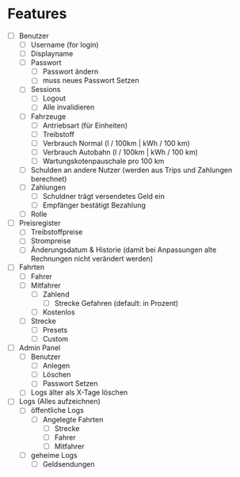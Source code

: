 # Features

- [ ] Benutzer
  - [ ] Username (for login)
  - [ ] Displayname
  - [ ] Passwort
    - [ ] Passwort ändern
    - [ ] muss neues Passwort Setzen
  - [ ] Sessions
    - [ ] Logout
    - [ ] Alle invalidieren
  - [ ] Fahrzeuge
    - [ ] Antriebsart (für Einheiten)
    - [ ] Treibstoff
    - [ ] Verbrauch Normal (l / 100km | kWh / 100 km)
    - [ ] Verbrauch Autobahn (l / 100km | kWh / 100 km)
    - [ ] Wartungskotenpauschale pro 100 km
  - [ ] Schulden an andere Nutzer (werden aus Trips und Zahlungen berechnet)
  - [ ] Zahlungen
    - [ ] Schuldner trägt versendetes Geld ein
    - [ ] Empfänger bestätigt Bezahlung
  - [ ] Rolle
- [ ] Preisregister
  - [ ] Treibstoffpreise
  - [ ] Strompreise
  - [ ] Änderungsdatum & Historie (damit bei Anpassungen alte Rechnungen nicht verändert werden)
- [ ] Fahrten
  - [ ] Fahrer
  - [ ] Mitfahrer
    - [ ] Zahlend
      - [ ] Strecke Gefahren (default: in Prozent)
    - [ ] Kostenlos
  - [ ] Strecke
    - [ ] Presets
    - [ ] Custom
- [ ] Admin Panel
  - [ ] Benutzer
    - [ ] Anlegen
    - [ ] Löschen
    - [ ] Passwort Setzen
  - [ ] Logs älter als X-Tage löschen
- [ ] Logs (Alles aufzeichnen)
  - [ ] öffentliche Logs
    - [ ] Angelegte Fahrten
      - [ ] Strecke
      - [ ] Fahrer
      - [ ] Mitfahrer
  - [ ] geheime Logs
    - [ ] Geldsendungen
